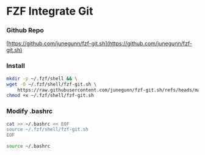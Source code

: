 # FZF Integrate Git

### Github Repo

[https://github.com/junegunn/fzf-git.sh](https://github.com/junegunn/fzf-git.sh)

### Install 

```bash
mkdir -p ~/.fzf/shell && \
wget -O ~/.fzf/shell/fzf-git.sh \ 
    https://raw.githubusercontent.com/junegunn/fzf-git.sh/refs/heads/main/fzf-git.sh && \
chmod +x ~/.fzf/shell/fzf-git.sh
```

### Modify .bashrc

```bash
cat >> ~/.bashrc << EOF
source ~/.fzf/shell/fzf-git.sh
EOF
```

```bash
source ~/.bashrc
```
